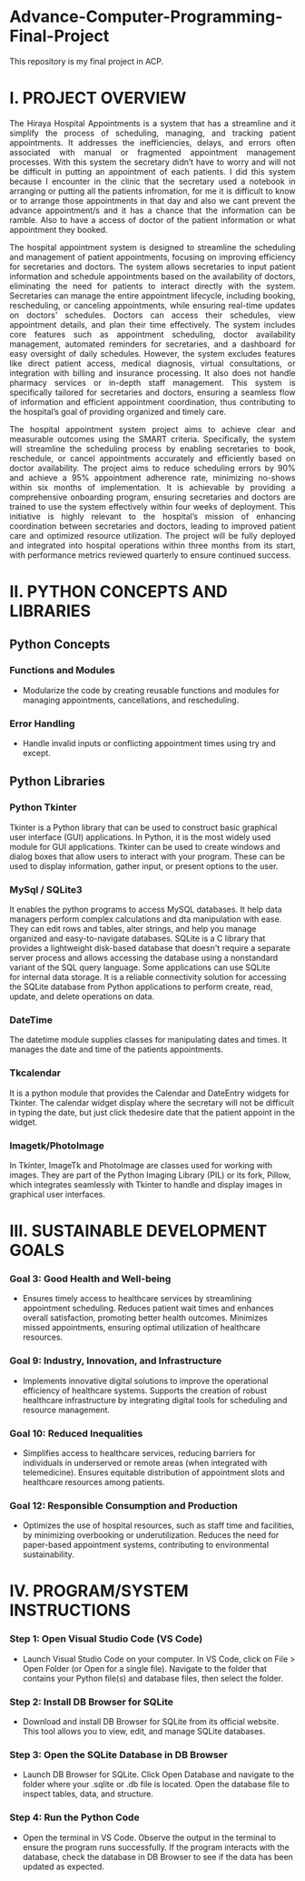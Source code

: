 # Advance-Computer-Programming-Final-Project
This repository is my final project in ACP.

# I. PROJECT OVERVIEW
<p align="justify">
The Hiraya Hospital Appointments is a system that has a streamline and it simplify the process of scheduling, managing, and tracking patient appointments. It addresses the inefficiencies, delays, and errors often associated with manual or fragmented appointment management processes. With this system the secretary didn’t have to worry and will not be difficult in putting an appointment of each patients. I did this system because I encounter in the clinic that the secretary used a notebook in arranging or putting all the patients infromation, for me it is difficult to know or to arrange those appointments in that day and also we cant prevent the advance appointment/s and it has a chance that the information can be ramble. Also to have a access of doctor of the patient information or what appointment they booked.
<p align="justify">
The hospital appointment system is designed to streamline the scheduling and management of patient appointments, focusing on improving efficiency for secretaries and doctors. The system allows secretaries to input patient information and schedule appointments based on the availability of doctors, eliminating the need for patients to interact directly with the system. Secretaries can manage the entire appointment lifecycle, including booking, rescheduling, or canceling appointments, while ensuring real-time updates on doctors' schedules. Doctors can access their schedules, view appointment details, and plan their time effectively. The system includes core features such as appointment scheduling, doctor availability management, automated reminders for secretaries, and a dashboard for easy oversight of daily schedules. However, the system excludes features like direct patient access, medical diagnosis, virtual consultations, or integration with billing and insurance processing. It also does not handle pharmacy services or in-depth staff management. This system is specifically tailored for secretaries and doctors, ensuring a seamless flow of information and efficient appointment coordination, thus contributing to the hospital’s goal of providing organized and timely care.
<p align="justify">
The hospital appointment system project aims to achieve clear and measurable outcomes using the SMART criteria. Specifically, the system will streamline the scheduling process by enabling secretaries to book, reschedule, or cancel appointments accurately and efficiently based on doctor availability. The project aims to reduce scheduling errors by 90% and achieve a 95% appointment adherence rate, minimizing no-shows within six months of implementation. It is achievable by providing a comprehensive onboarding program, ensuring secretaries and doctors are trained to use the system effectively within four weeks of deployment. This initiative is highly relevant to the hospital’s mission of enhancing coordination between secretaries and doctors, leading to improved patient care and optimized resource utilization. The project will be fully deployed and integrated into hospital operations within three months from its start, with performance metrics reviewed quarterly to ensure continued success.
</p>

# II. PYTHON CONCEPTS AND LIBRARIES

## Python Concepts
### Functions and Modules   
  * Modularize the code by creating reusable functions and modules for managing appointments, cancellations, and rescheduling.


### Error Handling
  * Handle invalid inputs or conflicting appointment times using try and except.

## Python Libraries

### Python Tkinter

Tkinter is a Python library that can be used to construct basic graphical user interface (GUI) applications. In Python, it is the most widely used module for GUI applications. Tkinter can be used to create windows and dialog boxes that allow users to interact with your program. These can be used to display information, gather input, or present options to the user.

### MySql / SQLite3

It enables the python programs to access MySQL databases. It help data managers perform complex calculations and dta manipulation with ease. They can edit rows and tables, alter strings, and help you manage organized and easy-to-navigate databases.
SQLite is a C library that provides a lightweight disk-based database that doesn't require a separate server process and allows accessing the database using a nonstandard variant of the SQL query language. Some applications can use SQLite for internal data storage. It is a reliable connectivity solution for accessing the SQLite database from Python applications to perform create, read, update, and delete operations on data. 

### DateTime

The datetime module supplies classes for manipulating dates and times. It manages the date and time of the patients appointments.

### Tkcalendar

It is a python module that provides the Calendar and DateEntry widgets for Tkinter. The calendar widget display where the secretary will not be difficult in typing the date, but just click thedesire date that the patient appoint in the widget.

### Imagetk/PhotoImage

In Tkinter, ImageTk and PhotoImage are classes used for working with images. They are part of the Python Imaging Library (PIL) or its fork, Pillow, which integrates seamlessly with Tkinter to handle and display images in graphical user interfaces.

# III. SUSTAINABLE DEVELOPMENT GOALS

### Goal 3: Good Health and Well-being
  * Ensures timely access to healthcare services by streamlining appointment scheduling. Reduces patient wait times and enhances overall
satisfaction, promoting better health outcomes. Minimizes missed appointments, ensuring optimal utilization of healthcare resources.

### Goal 9: Industry, Innovation, and Infrastructure
  * Implements innovative digital solutions to improve the operational efficiency of healthcare systems. Supports the creation of robust healthcare infrastructure by integrating digital tools for scheduling and resource management.

### Goal 10: Reduced Inequalities
  * Simplifies access to healthcare services, reducing barriers for individuals in underserved or remote areas (when integrated with telemedicine). Ensures equitable distribution of appointment slots and healthcare resources among patients.

### Goal 12: Responsible Consumption and Production
  * Optimizes the use of hospital resources, such as staff time and facilities, by minimizing overbooking or underutilization. Reduces the need for paper-based appointment systems, contributing to environmental sustainability.

# IV. PROGRAM/SYSTEM INSTRUCTIONS

### Step 1: Open Visual Studio Code (VS Code)
  * Launch Visual Studio Code on your computer. In VS Code, click on File > Open Folder (or Open for a single file). Navigate to the folder that contains your Python file(s) and database files, then select the folder.

### Step 2: Install DB Browser for SQLite
  * Download and install DB Browser for SQLite from its official website. This tool allows you to view, edit, and manage SQLite databases.

### Step 3: Open the SQLite Database in DB Browser
  * Launch DB Browser for SQLite. Click Open Database and navigate to the folder where your .sqlite or .db file is located. Open the database file to inspect tables, data, and structure.
    
### Step 4: Run the Python Code
  * Open the terminal in VS Code. Observe the output in the terminal to ensure the program runs successfully. If the program interacts with the database, check the database in DB Browser to see if the data has been updated as expected.






